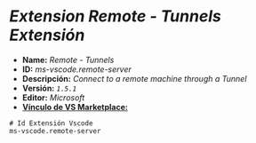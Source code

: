 <!-- Autor: Daniel Benjamin Perez Morales -->
<!-- GitHub: https://github.com/DanielPerezMoralesDev13 -->
<!-- Correo electrónico: danielperezdev@proton.me -->

# ***Extension Remote - Tunnels Extensión***

- **Name:** *Remote - Tunnels*
- **ID:** *ms-vscode.remote-server*
- **Descripción:** *Connect to a remote machine through a Tunnel*
- **Versión:** *`1.5.1`*
- **Editor:** *Microsoft*
- **[Vínculo de VS Marketplace:](https://marketplace.visualstudio.com/items?itemName=ms-vscode.remote-server "https://marketplace.visualstudio.com/items?itemName=ms-vscode.remote-server")**

```plaintext
# Id Extensión Vscode
ms-vscode.remote-server
```
